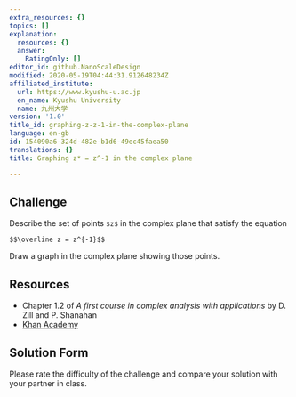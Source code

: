 ```yaml
---
extra_resources: {}
topics: []
explanation:
  resources: {}
  answer:
    RatingOnly: []
editor_id: github.NanoScaleDesign
modified: 2020-05-19T04:44:31.912648234Z
affiliated_institute:
  url: https://www.kyushu-u.ac.jp
  en_name: Kyushu University
  name: 九州大学
version: '1.0'
title_id: graphing-z-z-1-in-the-complex-plane
language: en-gb
id: 154090a6-324d-482e-b1d6-49ec45faea50
translations: {}
title: Graphing z* = z^-1 in the complex plane

---
```


## Challenge
Describe the set of points `$z$` in the complex plane that satisfy the equation

`$$\overline z = z^{-1}$$`

Draw a graph in the complex plane showing those points.

## Resources
- Chapter 1.2 of *A first course in complex analysis with applications* by D. Zill and P. Shanahan
- [Khan Academy](https://www.khanacademy.org/math/precalculus/imaginary-and-complex-numbers#the-complex-plane)

## Solution Form
Please rate the difficulty of the challenge and compare your solution with your partner in class.

